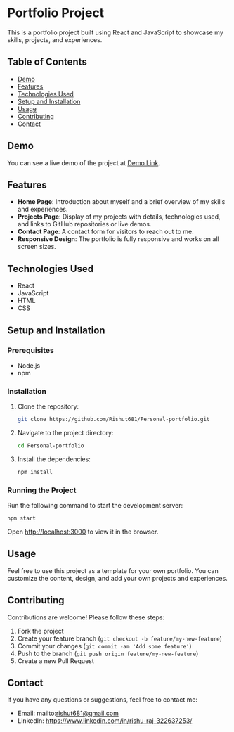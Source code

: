 
# Portfolio Project

This is a portfolio project built using React and JavaScript to showcase my skills, projects, and experiences.

## Table of Contents
- [Demo](#demo)
- [Features](#features)
- [Technologies Used](#technologies-used)
- [Setup and Installation](#setup-and-installation)
- [Usage](#usage)
- [Contributing](#contributing)
- [Contact](#contact)

## Demo

You can see a live demo of the project at [Demo Link](https://rishupersonalportfolio.netlify.app/).

## Features

- **Home Page**: Introduction about myself and a brief overview of my skills and experiences.
- **Projects Page**: Display of my projects with details, technologies used, and links to GitHub repositories or live demos.
- **Contact Page**: A contact form for visitors to reach out to me.
- **Responsive Design**: The portfolio is fully responsive and works on all screen sizes.

## Technologies Used

- React
- JavaScript
- HTML
- CSS

## Setup and Installation

### Prerequisites

- Node.js
- npm

### Installation

1. Clone the repository:

    ```bash
    git clone https://github.com/Rishut681/Personal-portfolio.git
    ```

2. Navigate to the project directory:

    ```bash
    cd Personal-portfolio
    ```

3. Install the dependencies:

    ```bash
    npm install
    ```

### Running the Project

Run the following command to start the development server:

```bash
npm start
```

Open [http://localhost:3000](http://localhost:3000) to view it in the browser.

## Usage

Feel free to use this project as a template for your own portfolio. You can customize the content, design, and add your own projects and experiences.

## Contributing

Contributions are welcome! Please follow these steps:

1. Fork the project
2. Create your feature branch (`git checkout -b feature/my-new-feature`)
3. Commit your changes (`git commit -am 'Add some feature'`)
4. Push to the branch (`git push origin feature/my-new-feature`)
5. Create a new Pull Request


## Contact

If you have any questions or suggestions, feel free to contact me:

- Email: mailto:rishut681@gmail.com
- LinkedIn: https://www.linkedin.com/in/rishu-raj-322637253/
